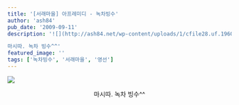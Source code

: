 ```yaml
---
title: '[서래마을] 아프레미디 - 녹차빙수'
author: 'ash84'
pub_date: '2009-09-11'
description: '![](http://ash84.net/wp-content/uploads/1/cfile28.uf.1960F10E4AA1DC258740A8.jpg)

마시따. 녹차 빙수^^'
featured_image: ''
tags: ['녹차빙수', '서래마을', '영선']
---
```



![](http://ash84.net/wp-content/uploads/1/cfile28.uf.1960F10E4AA1DC258740A8.jpg)

<div style="TEXT-ALIGN: center">마시따. 녹차 빙수^^</div>


